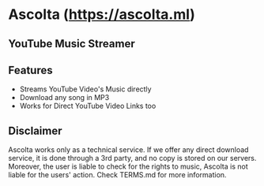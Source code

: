 # Ascolta (https://ascolta.ml)
## YouTube Music Streamer

## Features
- Streams YouTube Video's Music directly
- Download any song in MP3
- Works for Direct YouTube Video Links too

## Disclaimer 

Ascolta works only as a technical service.
If we offer any direct download service, it is done through a 3rd party, and no copy is stored on our servers.
Moreover, the user is liable to check for the rights to music, Ascolta is not liable for the users' action.
Check TERMS.md for more information.